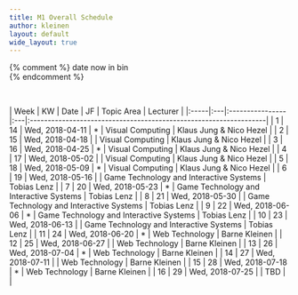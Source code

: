 ```yaml
---
title: M1 Overall Schedule
author: kleinen
layout: default
wide_layout: true
---
```

{% comment %}
date now in bin  
{% endcomment %}

<br/>

| Week | KW | Date            | JF | Topic Area | Lecturer                                             |
|:-----|:---|:----------------|:---|:------------------------------------------------------------------|
| 1    | 14 | Wed, 2018-04-11 | *  | Visual Computing                        | Klaus Jung & Nico Hezel |
| 2    | 15 | Wed, 2018-04-18 |    | Visual Computing                        | Klaus Jung & Nico Hezel |
| 3    | 16 | Wed, 2018-04-25 | *  | Visual Computing                        | Klaus Jung & Nico Hezel |
| 4    | 17 | Wed, 2018-05-02 |    | Visual Computing                        | Klaus Jung & Nico Hezel |
| 5    | 18 | Wed, 2018-05-09 | *  | Visual Computing                        | Klaus Jung & Nico Hezel |
| 6    | 19 | Wed, 2018-05-16 |    | Game Technology and Interactive Systems | Tobias Lenz             |
| 7    | 20 | Wed, 2018-05-23 | *  | Game Technology and Interactive Systems | Tobias Lenz             |
| 8    | 21 | Wed, 2018-05-30 |    | Game Technology and Interactive Systems | Tobias Lenz             |
| 9    | 22 | Wed, 2018-06-06 | *  | Game Technology and Interactive Systems | Tobias Lenz             |
| 10   | 23 | Wed, 2018-06-13 |    | Game Technology and Interactive Systems | Tobias Lenz             |
| 11   | 24 | Wed, 2018-06-20 | *  | Web Technology                          | Barne Kleinen           |
| 12   | 25 | Wed, 2018-06-27 |    | Web Technology                          | Barne Kleinen           |
| 13   | 26 | Wed, 2018-07-04 | *  | Web Technology                          | Barne Kleinen           |
| 14   | 27 | Wed, 2018-07-11 |    | Web Technology                          | Barne Kleinen           |
| 15   | 28 | Wed, 2018-07-18 | *  | Web Technology                          | Barne Kleinen           |
| 16   | 29 | Wed, 2018-07-25 |    | TBD                                     |                         |
